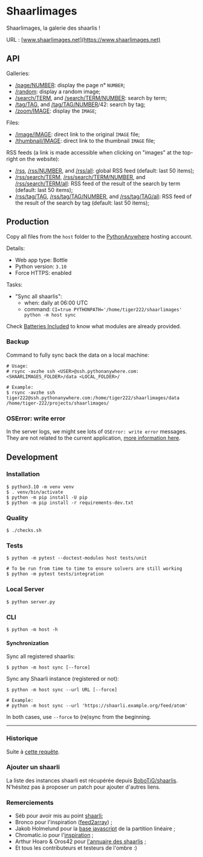 # Shaarlimages

Shaarlimages, la galerie des shaarlis !

URL : [www.shaarlimages.net](https://www.shaarlimages.net)

## API

Galleries:
- [/page/NUMBER](https://www.shaarlimages.net/page/42): display the page n° `NUMBER`;
- [/random](https://www.shaarlimages.net/random): display a random image;
- [/search/TERM](https://www.shaarlimages.net/search/animaux), and [/search/TERM/NUMBER](https://www.shaarlimages.net/search/animaux/42): search by term;
- [/tag/TAG](https://www.shaarlimages.net/tag/animaux), and [/tag/TAG/NUMBER](https://www.shaarlimages.net/tag/animaux)/42: search by tag;
- [/zoom/IMAGE](https://www.shaarlimages.net/zoom/urIokw): display the `IMAGE`;

Files:
- [/image/IMAGE](https://www.shaarlimages.net/image/urIokw.jpg): direct link to the original `IMAGE` file;
- [/thumbnail/IMAGE](https://www.shaarlimages.net/thumbnail/urIokw.jpg): direct link to the thumbnail `IMAGE` file;

RSS feeds (a link is made accessible when clicking on "images" at the top-right on the website):
- [/rss](https://www.shaarlimages.net/rss), [/rss/NUMBER](https://www.shaarlimages.net/rss/42), and [/rss/all](https://www.shaarlimages.net/rss/all): global RSS feed (default: last 50 items);
- [/rss/search/TERM](https://www.shaarlimages.net/rss/search/animaux), [/rss/search/TERM/NUMBER](https://www.shaarlimages.net/rss/search/animaux/42), and [/rss/search/TERM/all](https://www.shaarlimages.net/rss/search/animaux/all): RSS feed of the result of the search by term (default: last 50 items);
- [/rss/tag/TAG](https://www.shaarlimages.net/rss/tag/animaux), [/rss/tag/TAG/NUMBER](https://www.shaarlimages.net/rss/tag/animaux/42), and [/rss/tag/TAG/all](https://www.shaarlimages.net/rss/tag/animaux/all): RSS feed of the result of the search by tag (default: last 50 items);

## Production

Copy all files from the `host` folder to the [PythonAnywhere](https://www.pythonanywhere.com) hosting account.

Details:
- Web app type: Bottle
- Python version: `3.10`
- Force HTTPS: enabled

Tasks:
- "Sync all shaarlis":
  - when: daily at 06:00 UTC
  - command: `CI=true PYTHONPATH='/home/tiger222/shaarlimages' python -m host sync`

Check [Batteries Included](https://www.pythonanywhere.com/batteries_included/) to know what modules are already provided.

### Backup

Command to fully sync back the data on a local machine:

```console
# Usage:
# rsync -avzhe ssh <USER>@ssh.pythonanywhere.com:<SHAARLIMAGES_FOLDER>/data <LOCAL_FOLDER>/

# Example:
$ rsync -avzhe ssh tiger222@ssh.pythonanywhere.com:/home/tiger222/shaarlimages/data /home/tiger-222/projects/shaarlimages/
```

### OSError: write error

In the server logs, we might see lots of `OSError: write error` messages. They are not related to the current application, [more information here](https://www.pythonanywhere.com/forums/topic/13591/).

## Development

### Installation

```console
$ python3.10 -m venv venv
$ . venv/bin/activate
$ python -m pip install -U pip
$ python -m pip install -r requirements-dev.txt
```

### Quality

```console
$ ./checks.sh
```

### Tests

```console
$ python -m pytest --doctest-modules host tests/unit

# To be run from time to time to ensure solvers are still working
$ python -m pytest tests/integration
```

### Local Server

```console
$ python server.py
```

### CLI

```console
$ python -m host -h
```

#### Synchronization

Sync all registered shaarlis:

```console
$ python -m host sync [--force]
```

Sync any Shaarli instance (registered or not):

```console
$ python -m host sync --url URL [--force]

# Example:
# python -m host sync --url 'https://shaarli.example.org/feed/atom'
```

In both cases, use `--force` to (re)sync from the beginning.

---

### Historique

Suite à [cette requête](http://sebsauvage.net/paste/?b1176a415f9bbe17#CIT+sEj+1tsMW8IAWBipoVJiNBcgLt81Gm79rxuiVnU).  

### Ajouter un shaarli

La liste des instances shaarli est récupérée depuis [BoboTiG/shaarlis](https://github.com/BoboTiG/shaarlis). N'hésitez pas à proposer un patch pour ajouter d'autres liens.

### Remerciements

- Séb pour avoir mis au point [shaarli](http://sebsauvage.net/wiki/doku.php?id=php:shaarli);
- Bronco pour l'inspiration ([feed2array](http://www.warriordudimanche.net/article178/feed2array-obtenir-un-flux-rss-atom-sous-forme-de-tableau)) ;
- Jakob Holmelund pour la [base javascript](https://github.com/jakobholmelund/fitpicsjs) de la partition linéaire ;
- Chromatic.io pour l'[inspiration](http://www.chromatic.io/FQrLQsb) ;
- Arthur Hoaro & Oros42 pour [l'annuaire des shaarlis](https://github.com/Oros42/shaarli-api) ;
- Et tous les contributeurs et testeurs de l'ombre :)
